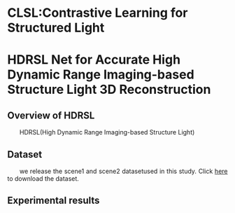 # CLSL:Contrastive Learning for Structured Light


# HDRSL Net for Accurate High Dynamic Range Imaging-based Structure Light 3D Reconstruction

##  Overview of HDRSL

<div style="text-align: justify; text-indent: 2em;">
HDRSL(High Dynamic Range Imaging-based Structure Light)
</div>



## Dataset


<div style="text-align: justify; text-indent: 2em;">
we release the scene1 and scene2 datasetused in this study.  Click <a href="https://wangh257.github.io/CLSL/Data_Download.html" target="_blank">here</a>  to download the dataset.
</div>

<!-- <div style="text-align: center;">
  <img src="images/metal_dataset.png" alt="matal_dataset">
  <p>Fig 2. matal_dataset</p>
</div> -->

## Experimental results
<!-- ### metal dataset  -->


<!-- <div style="text-align: center;">
  <p>Table 1. MAE of sine and cosine components, wrapped phase, and absolute phase.</p>
  <img src="images/table1.png" alt="matal_dataset">
</div>

<div style="text-align: center;">
  <img src="images/fig_metal.png" alt="matal_dataset">
  <p>Fig 3. matal dataset result</p>
</div> -->

<!-- ### ceramic dataset  -->


<!-- <div style="text-align: center;">
  <p>Table 1. MAE of sine and cosine components, wrapped phase, and absolute phase.</p>
  <img src="images/table2.png" alt="matal_dataset">
</div>

<div style="text-align: center;">
  <img src="images/fig_ceramic.png" alt="matal_dataset">
  <p>Fig 3. ceramic dataset result</p>
</div> -->

<!-- ### standard object  -->


<!-- <div style="text-align: center;">
  <p>Table 1. MAE and std of different methods on standard spheres with radii of 15.0086 mm and 12.6975 mm, and on a ceramic plane.</p>
  <img src="images/table3.png" alt="matal_dataset">
</div>

<div style="text-align: center;">
  <img src="images/fig_standard.png" alt="standard object">
  <p>Fig 3. satndard object result</p>
</div> -->
